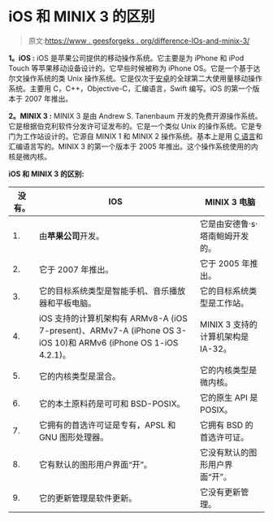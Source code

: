 # iOS 和 MINIX 3 的区别

> 原文:[https://www . geesforgeks . org/difference-IOs-and-minix-3/](https://www.geeksforgeeks.org/difference-between-ios-and-minix-3/)

**1。iOS :**
iOS 是苹果公司提供的移动操作系统。它主要是为 iPhone 和 iPod Touch 等苹果移动设备设计的。它早些时候被称为 iPhone OS。它是一个基于达尔文操作系统的类 Unix 操作系统。它是仅次于[安卓](https://www.geeksforgeeks.org/introduction-to-android-development/)的全球第二大使用量移动操作系统。主要用 C，C++，Objective-C，汇编语言，Swift 编写。iOS 的第一个版本于 2007 年推出。

**2。MINIX 3 :**
MINIX 3 是由 Andrew S. Tanenbaum 开发的免费开源操作系统。它是根据伯克利软件分发许可证发布的。它是一个类似 Unix 的操作系统。它是专门为工作站设计的。它源自 MINIX 1 和 MINIX 2 操作系统。基本上是用 [C 语言](https://www.geeksforgeeks.org/c-language-set-1-introduction/)和汇编语言写的。MINIX 3 的第一个版本于 2005 年推出。这个操作系统使用的内核是微内核。

**iOS 和 MINIX 3 的区别:**

<center>

| 没有。 | IOS | MINIX 3 电脑 |
| --- | --- | --- |
| 1. | 由**苹果公司**开发。 | 它是由安德鲁·s·塔南鲍姆开发的。 |
| 2. | 它于 2007 年推出。 | 它于 2005 年推出。 |
| 3. | 它的目标系统类型是智能手机、音乐播放器和平板电脑。 | 它的目标系统类型是工作站。 |
| 4. | iOS 支持的计算机架构有 ARMv8-A (iOS 7-present)、ARMv7-A (iPhone OS 3-iOS 10)和 ARMv6 (iPhone OS 1-iOS 4.2.1)。 | MINIX 3 支持的计算机架构是 IA-32。 |
| 5. | 它的内核类型是混合。 | 它的内核类型是微内核。 |
| 6. | 它的本土原料药是可可和 BSD-POSIX。 | 它的原生 API 是 POSIX。 |
| 7. | 它拥有的首选许可证是专有，APSL 和 GNU 图形处理器。 | 它拥有 BSD 的首选许可证。 |
| 8. | 它有默认的图形用户界面“开”。 | 它没有默认的图形用户界面“开”。 |
| 9. | 它的更新管理是软件更新。 | 它没有更新管理。 |

</center>